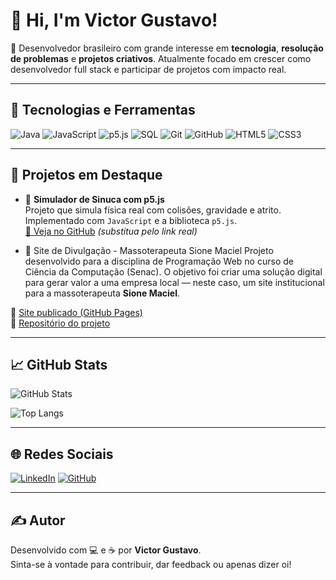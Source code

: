 # 👋 Hi, I'm Victor Gustavo!

🎯 Desenvolvedor brasileiro com grande interesse em **tecnologia**, **resolução de problemas** e **projetos criativos**. Atualmente focado em crescer como desenvolvedor full stack e participar de projetos com impacto real.

---

## 🚀 Tecnologias e Ferramentas

![Java](https://img.shields.io/badge/java-%23ED8B00.svg?style=for-the-badge&logo=openjdk&logoColor=white)
![JavaScript](https://img.shields.io/badge/javascript-%23F7DF1E.svg?style=for-the-badge&logo=javascript&logoColor=black)
![p5.js](https://img.shields.io/badge/p5.js-ED225D?style=for-the-badge&logo=p5.js&logoColor=white)
![SQL](https://img.shields.io/badge/mysql-%2300f.svg?style=for-the-badge&logo=mysql&logoColor=white)
![Git](https://img.shields.io/badge/git-%23F05033.svg?style=for-the-badge&logo=git&logoColor=white)
![GitHub](https://img.shields.io/badge/github-%23121011.svg?style=for-the-badge&logo=github&logoColor=white)
![HTML5](https://img.shields.io/badge/html5-%23E34F26.svg?style=for-the-badge&logo=html5&logoColor=white)
![CSS3](https://img.shields.io/badge/css3-%231572B6.svg?style=for-the-badge&logo=css3&logoColor=white)

---

## 💼 Projetos em Destaque

- 🎱 **Simulador de Sinuca com p5.js**  
  Projeto que simula física real com colisões, gravidade e atrito. Implementado com `JavaScript` e a biblioteca `p5.js`.  
  [🔗 Veja no GitHub](https://github.com/victor-jesus/jogo-sinuca-p5js) _(substitua pelo link real)_

- 🌿 Site de Divulgação - Massoterapeuta Sione Maciel
  Projeto desenvolvido para a disciplina de Programação Web no curso de Ciência da Computação (Senac). O objetivo foi criar uma solução digital para gerar valor a uma empresa local — neste caso, um site institucional para a massoterapeuta     **Sione Maciel**.

🔗 [Site publicado (GitHub Pages)](https://bcc-projects.github.io/site-projeto-pw/)  
🔗 [Repositório do projeto](https://github.com/bcc-projects/site-projeto-pw.git)

---

## 📈 GitHub Stats

![GitHub Stats](https://github-readme-stats.vercel.app/api?username=victor-jesus&theme=transparent&bg_color=000&border_color=30A3DC&show_icons=true&icon_color=30A3DC&title_color=E94D5F&text_color=FFF)

![Top Langs](https://github-readme-stats.vercel.app/api/top-langs/?username=victor-jesus&layout=compact&bg_color=000&border_color=30A3DC&title_color=E94D5F&text_color=FFF&hide=css,scss)

---

## 🌐 Redes Sociais

[![LinkedIn](https://img.shields.io/badge/LinkedIn-0077B5?style=for-the-badge&logo=linkedin&logoColor=white)](https://www.linkedin.com/in/victor-gustavo-5623a5240/)
[![GitHub](https://img.shields.io/badge/GitHub-100000?style=for-the-badge&logo=github&logoColor=white)](https://github.com/victor-jesus)

---

## ✍️ Autor

Desenvolvido com 💻 e ☕ por **Victor Gustavo**.  
Sinta-se à vontade para contribuir, dar feedback ou apenas dizer oi!
